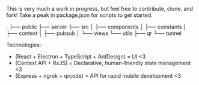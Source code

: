 This is very much a work in progress, but feel free to contribute, clone, and fork! Take a peak in package.json for scripts to get started.

.
├── public
├── server
├── src
│   ├── components
│   ├── constants
│   ├── context
│   ├── pubsub
│   └── views
└── utils
    ├── qr
    └── tunnel

Technologies: 
- (React + Electron + TypeScript + AntDesign) = UI <3
- (Context API + RxJS) = Declarative, human-friendly state management <3
- (Express + ngrok + qrcode) =  API for rapid mobile development <3